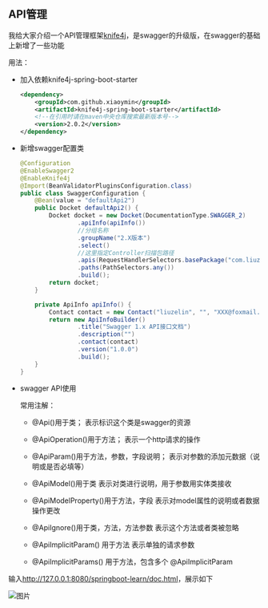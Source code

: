 ## API管理

我给大家介绍一个API管理框架[knife4j](<https://doc.xiaominfo.com/>)，是swagger的升级版，在swagger的基础上新增了一些功能

用法：

 * 加入依赖knife4j-spring-boot-starter

   ```xml
   <dependency>
       <groupId>com.github.xiaoymin</groupId>
       <artifactId>knife4j-spring-boot-starter</artifactId>
       <!--在引用时请在maven中央仓库搜索最新版本号-->
       <version>2.0.2</version>
   </dependency>
   ```

* 新增swagger配置类

  ```java
  @Configuration
  @EnableSwagger2
  @EnableKnife4j
  @Import(BeanValidatorPluginsConfiguration.class)
  public class SwaggerConfiguration {
      @Bean(value = "defaultApi2")
      public Docket defaultApi2() {
          Docket docket = new Docket(DocumentationType.SWAGGER_2)
                  .apiInfo(apiInfo())
                  //分组名称
                  .groupName("2.X版本")
                  .select()
                  //这里指定Controller扫描包路径
                  .apis(RequestHandlerSelectors.basePackage("com.liuzlin.springbootdemo.controller"))
                  .paths(PathSelectors.any())
                  .build();
          return docket;
      }
  
      private ApiInfo apiInfo() {
          Contact contact = new Contact("liuzelin", "", "XXX@foxmail.com");
          return new ApiInfoBuilder()
                  .title("Swagger 1.x API接口文档")
                  .description("")
                  .contact(contact)
                  .version("1.0.0")
                  .build();
      }
  }
  ```

* swagger API使用

  常用注解： 
  - @Api()用于类； 
    表示标识这个类是swagger的资源 

  - @ApiOperation()用于方法； 
    表示一个http请求的操作 

  - @ApiParam()用于方法，参数，字段说明； 
    表示对参数的添加元数据（说明或是否必填等） 

  - @ApiModel()用于类 
    表示对类进行说明，用于参数用实体类接收 

  - @ApiModelProperty()用于方法，字段 
    表示对model属性的说明或者数据操作更改 

  - @ApiIgnore()用于类，方法，方法参数 
    表示这个方法或者类被忽略 

  - @ApiImplicitParam() 用于方法 
    表示单独的请求参数 

  - @ApiImplicitParams() 用于方法，包含多个 @ApiImplicitParam

    

输入<http://127.0.0.1:8080/springboot-learn/doc.html>，展示如下

![图片](https://ae01.alicdn.com/kf/H8411105029014dec9e7e424dc3727221D.png)
